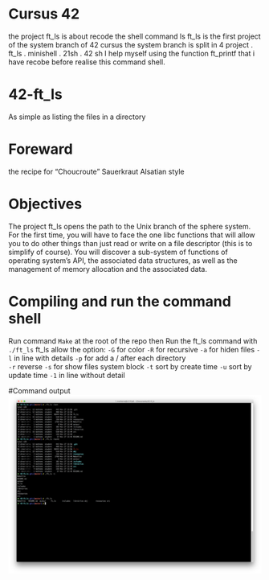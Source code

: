 # Cursus 42
the project ft_ls is about recode the shell command ls
ft_ls is the first project of the system branch of 42 cursus
the system branch is split in 4 project
. ft_ls
. minishell
. 21sh
. 42 sh
I help myself using the function ft_printf that i have recobe before realise this command shell.

# 42-ft_ls
As simple as listing the files in a directory

# Foreward
the recipe for “Choucroute” Sauerkraut Alsatian style

# Objectives
The project ft_ls opens the path to the Unix branch of the sphere system. For the first
time, you will have to face the one libc functions that will allow you to do other things
than just read or write on a file descriptor (this is to simplify of course). You will discover
a sub-system of functions of operating system’s API, the associated data structures, as
well as the management of memory allocation and the associated data.

# Compiling and run the command shell
Run command `Make` at the root of the repo then
Run the ft_ls command with `./ft_ls`
ft_ls allow the option:
`-G`	for color
`-R`	for recursive
`-a`	for hiden files
`-l`	in line with details
`-p`	for add a / after each directory	
`-r`	reverse
`-s`	for show files system block	
`-t`	sort by create time
`-u`	sort by update time
`-1`	in line without detail

#Command output
![Screenshot](ressources/img/ft_ls_example.png)

